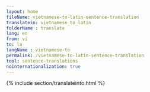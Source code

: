 ```yaml
---
layout: home
fileName: vietnamese-to-latin-sentence-translation
translatein: vietnamese_to_latin
folderName : translate
lang: en
from: vi
to: la
langName : vietnamese-to
permalink: /vietnamese-to-latin-sentence-translation
tool: sentence-translations
nointernationalization: true
---
```

{% include section/translateinto.html %}
